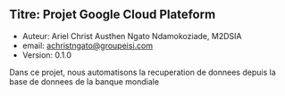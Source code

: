 ## Titre: Projet Google Cloud Plateform

- Auteur: Ariel Christ Austhen Ngato Ndamokoziade, M2DSIA 
- email: achristngato@groupeisi.com 
- Version: 0.1.0

Dans ce projet, nous automatisons la recuperation  de donnees depuis la base de donnees de la banque mondiale